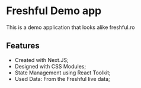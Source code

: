 # Freshful Demo app

This is a demo application that looks alike freshful.ro

## Features

- Created with Next.JS;
- Designed with CSS Modules;
- State Management using React Toolkit;
- Used Data: From the Freshful live data;
